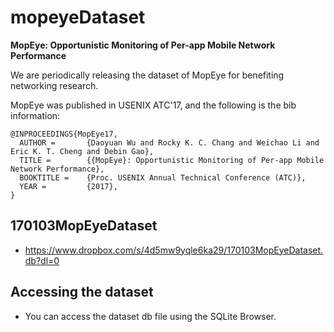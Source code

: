 # mopeyeDataset
**MopEye: Opportunistic Monitoring of Per-app Mobile Network Performance**

We are periodically releasing the dataset of MopEye for benefiting networking research.

MopEye was published in USENIX ATC'17, and the following is the bib information:
```
@INPROCEEDINGS{MopEye17,
  AUTHOR =       {Daoyuan Wu and Rocky K. C. Chang and Weichao Li and Eric K. T. Cheng and Debin Gao},
  TITLE =        {{MopEye}: Opportunistic Monitoring of Per-app Mobile Network Performance},
  BOOKTITLE =    {Proc. USENIX Annual Technical Conference (ATC)},
  YEAR =         {2017},
}
```

## 170103MopEyeDataset
* https://www.dropbox.com/s/4d5mw9yqle6ka29/170103MopEyeDataset.db?dl=0

## Accessing the dataset
* You can access the dataset db file using the SQLite Browser.
